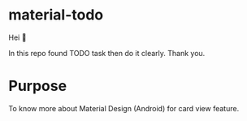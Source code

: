 # material-todo

Hei 🌻

In this repo found TODO task then do it clearly.
Thank you.

# Purpose

To know more about Material Design (Android) for card view feature.
